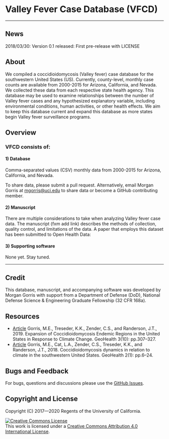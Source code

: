 # Valley Fever Case Database (VFCD)
___
## News

2018/03/30: Version 0.1 released: First pre-release with LICENSE

## About

We compiled a coccidioidomycosis (Valley fever) case database for the southwestern United States (US). Currently, county-level, monthly case counts are available from 2000-2015 for Arizona, California, and Nevada. We collected these data from each respective state health agency. This database may be used to examine relationships between the number of Valley fever cases and any hypothesized explanatory variable, including environmental conditions, human activities, or other health effects. We aim to keep this database current and expand this database as more states begin Valley fever surveillance programs.

## Overview

### VFCD consists of:

#### 1) Database

Comma-separated values (CSV) monthly data from 2000-2015 for Arizona, California, and Nevada.

To share data, please submit a pull request. Alternatively, email Morgan Gorris at mgorris@uci.edu to share data or become a GitHub contributing member. 

#### 2) Manuscript

There are multiple considerations to take when analyzing Valley fever case data.
The manuscript (fxm add link) describes the methods of collection, quality control, and limitations of the data.
A paper that employs this dataset has been submitted to Open Health Data:

#### 3) Supporting software

None yet. Stay tuned.
___
## Credit

This database, manuscript, and accompanying software was developed by Morgan Gorris with support from a Department of Defense (DoD), National Defense Science & Engineering Graduate Fellowship (32 CFR 168a).

## Resources

* [Article](https://doi.org/10.1029/2019GH000209) Gorris, M.E., Treseder, K.K., Zender, C.S., and Randerson, J.T., 2019. Expansion of Coccidioidomycosis Endemic Regions in the United States in Response to Climate Change. GeoHealth 3(10): pp.307&ndash;327.
* [Article](http://doi.org/10.1002/2017GH000095) Gorris, M.E., Cat, L.A., Zender, C.S., Treseder, K.K., and Randerson, J.T., 2018. Coccidioidomycosis dynamics in relation to climate in the southwestern United States. GeoHealth 2(1): pp.6&ndash;24.


## Bugs and Feedback

For bugs, questions and discussions please use the [GitHub Issues](https://github.com/valleyfever/valleyfevercasedata/issues).
 
## Copyright and License

Copyright (C) 2017&mdash;2020 Regents of the University of California.

<a rel="license" href="http://creativecommons.org/licenses/by/4.0/"><img alt="Creative Commons License" style="border-width:0" src="https://i.creativecommons.org/l/by/4.0/88x31.png" /></a><br />This work is licensed under a <a rel="license" href="http://creativecommons.org/licenses/by/4.0/">Creative Commons Attribution 4.0 International License</a>.
